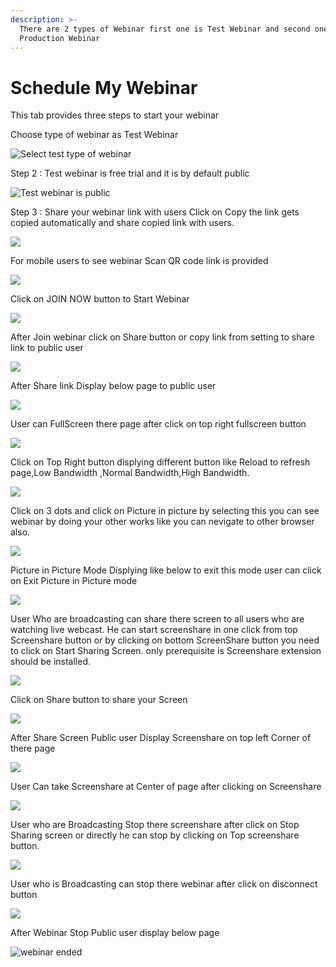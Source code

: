 ```yaml
---
description: >-
  There are 2 types of Webinar first one is Test Webinar and second one is
  Production Webinar
---
```


# Schedule My Webinar

This tab provides three steps to start your webinar

Choose type of webinar as Test Webinar

![Select test type of webinar](../.gitbook/assets/step-_webinar.PNG)

Step 2 : Test webinar is free trial and it is by default public

![Test webinar is public ](../.gitbook/assets/test_step_2.PNG)

Step 3 : Share your webinar link with users Click on Copy the link gets copied automatically and share copied link with users.

![](../.gitbook/assets/image%20%2833%29.png)

For mobile users to see webinar Scan QR code link is provided

![](../.gitbook/assets/image%20%28189%29.png)

Click on JOIN NOW button to Start Webinar

![](../.gitbook/assets/image%20%2867%29.png)

After Join webinar click on Share button or copy link from setting to share link to public user

![](../.gitbook/assets/image%20%28111%29.png)

After Share link Display below page to public user

![](../.gitbook/assets/image%20%2866%29.png)

User can FullScreen there page after click on top right fullscreen button

![](../.gitbook/assets/image%20%283%29.png)

  
Click on Top Right button displying different button like Reload to refresh page,Low Bandwidth ,Normal Bandwidth,High Bandwidth.

![](../.gitbook/assets/image%20%28146%29.png)

Click on  3 dots and click on Picture in picture by selecting this you can see webinar by doing your other works like you can nevigate to other browser also.

![](../.gitbook/assets/image%20%2877%29.png)

Picture in Picture Mode Displying like below to exit this mode user can click on Exit Picture in Picture mode

![](../.gitbook/assets/image%20%28141%29.png)

User Who are broadcasting can share there screen to all users who are watching live webcast. He can start screenshare in one click from top Screenshare button or by clicking on bottom ScreenShare button you need to click on Start Sharing Screen. only prerequisite is Screenshare extension should be installed.

![](../.gitbook/assets/image%20%28131%29.png)

Click on Share button to share your Screen

![](../.gitbook/assets/image%20%2898%29.png)

After Share Screen Public user Display Screenshare on top left Corner of there page 

![](../.gitbook/assets/image%20%2847%29.png)

User Can take Screenshare at Center of page after clicking on Screenshare 

![](../.gitbook/assets/image%20%2875%29.png)

User who are Broadcasting Stop there screenshare after click on Stop Sharing screen or directly he can stop by clicking on Top screenshare button.

![](../.gitbook/assets/image%20%282%29.png)

User who is Broadcasting can stop there webinar after click on disconnect button

![](../.gitbook/assets/image%20%2841%29.png)

After Webinar Stop Public user display below page

![webinar ended](../.gitbook/assets/image%20%28152%29.png)









